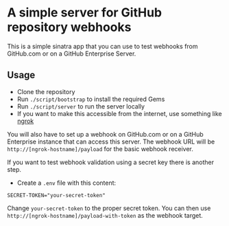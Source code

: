 # A simple server for GitHub repository webhooks

This is a simple sinatra app that you can use to test webhooks from GitHub.com or on a GitHub Enterprise Server.

## Usage

- Clone the repository
- Run `./script/bootstrap` to install the required Gems
- Run `./script/server` to run the server locally
- If you want to make this accessible from the internet, use something like [ngrok](https://ngrok.com/)

You will also have to set up a webhook on GitHub.com or on a GitHub Enterprise instance that can access this server.
The webhook URL will be `http://[ngrok-hostname]/payload` for the basic webhook receiver.

If you want to test webhook validation using a secret key there is another step.

- Create a `.env` file with this content:

```
SECRET-TOKEN="your-secret-token"
```

Change `your-secret-token` to the proper secret token.
You can then use `http://[ngrok-hostname]/payload-with-token` as the webhook target.
